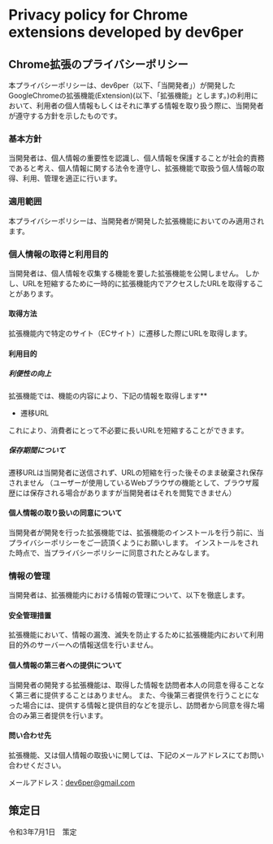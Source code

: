 
# Privacy policy for Chrome extensions developed by dev6per
## Chrome拡張のプライバシーポリシー

本プライバシーポリシーは、dev6per（以下、「当開発者」）が開発したGoogleChromeの拡張機能(Extension)(以下、「拡張機能」とします。)の利用において、利用者の個人情報もしくはそれに準ずる情報を取り扱う際に、当開発者が遵守する方針を示したものです。

### 基本方針
当開発者は、個人情報の重要性を認識し、個人情報を保護することが社会的責務であると考え、個人情報に関する法令を遵守し、拡張機能で取扱う個人情報の取得、利用、管理を適正に行います。

### 適用範囲
本プライバシーポリシーは、当開発者が開発した拡張機能においてのみ適用されます。

### 個人情報の取得と利用目的
当開発者は、個人情報を収集する機能を要した拡張機能を公開しません。
しかし、URLを短縮するために一時的に拡張機能内でアクセスしたURLを取得することがあります。

#### 取得方法
拡張機能内で特定のサイト（ECサイト）に遷移した際にURLを取得します。

#### 利用目的
##### 利便性の向上
拡張機能では、機能の内容により、下記の情報を取得します**
- 遷移URL

これにより、消費者にとって不必要に長いURLを短縮することができます。

##### 保存期間について
遷移URLは当開発者に送信されず、URLの短縮を行った後そのまま破棄され保存されません
（ユーザーが使用しているWebブラウザの機能として、ブラウザ履歴には保存される場合がありますが当開発者はそれを閲覧できません）

#### 個人情報の取り扱いの同意について
当開発者が開発を行った拡張機能では、拡張機能のインストールを行う前に、当プライバシーポリシーをご一読頂くようにお願いします。
インストールをされた時点で、当プライバシーポリシーに同意されたとみなします。

### 情報の管理
当開発者は、拡張機能内における情報の管理について、以下を徹底します。

#### 安全管理措置
拡張機能において、情報の漏洩、滅失を防止するために拡張機能内において利用目的外のサーバーへの情報送信を行いません。

#### 個人情報の第三者への提供について
当開発者の開発する拡張機能は、取得した情報を訪問者本人の同意を得ることなく第三者に提供することはありません。
また、今後第三者提供を行うことになった場合には、提供する情報と提供目的などを提示し、訪問者から同意を得た場合のみ第三者提供を行います。

#### 問い合わせ先
拡張機能、又は個人情報の取扱いに関しては、下記のメールアドレスにてお問い合わせください。

メールアドレス：dev6per@gmail.com

## 策定日
令和3年7月1日　策定
